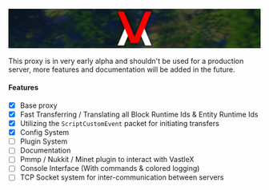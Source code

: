 ![VastleX](/.github/VastleX-Banner.png)
 
This proxy is in very early alpha and shouldn't be used for a production server, more features and documentation will be added in the future.

#### Features

- [X] Base proxy
- [X] Fast Transferring / Translating all Block Runtime Ids & Entity Runtime Ids
- [X] Utilizing the `ScriptCustomEvent` packet for initiating transfers
- [X] Config System
- [ ] Plugin System
- [ ] Documentation
- [ ] Pmmp / Nukkit / Minet plugin to interact with VastleX
- [ ] Console Interface (With commands & colored logging)
- [ ] TCP Socket system for inter-communication between servers